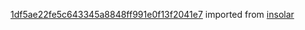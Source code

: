[1df5ae22fe5c643345a8848ff991e0f13f2041e7](https://github.com/insolar/insolar/commit/1df5ae22fe5c643345a8848ff991e0f13f2041e7) imported from [insolar](https://github.com/insolar/insolar)
